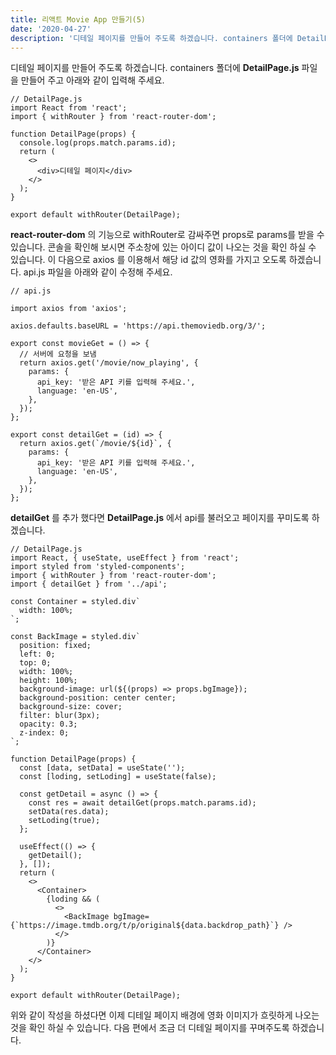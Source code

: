 ```yaml
---
title: 리액트 Movie App 만들기(5)
date: '2020-04-27'
description: '디테일 페이지를 만들어 주도록 하겠습니다. containers 폴더에 DetailPage.js 파일을 만들어 주고 아래와 같이 입력해 주세요.'
---
```


디테일 페이지를 만들어 주도록 하겠습니다. containers 폴더에 **DetailPage.js** 파일을 만들어 주고 아래와 같이 입력해 주세요.

```
// DetailPage.js
import React from 'react';
import { withRouter } from 'react-router-dom';

function DetailPage(props) {
  console.log(props.match.params.id);
  return (
    <>
      <div>디테일 페이지</div>
    </>
  );
}

export default withRouter(DetailPage);
```

**react-router-dom** 의 기능으로 withRouter로 감싸주면 props로 params를 받을 수 있습니다. 콘솔을 확인해 보시면 주소창에 있는 아이디 값이 나오는 것을 확인 하실 수 있습니다. 이 다음으로 axios 를 이용해서 해당 id 값의 영화를 가지고 오도록 하겠습니다. api.js 파일을 아래와 같이 수정해 주세요.

```
// api.js

import axios from 'axios';

axios.defaults.baseURL = 'https://api.themoviedb.org/3/';

export const movieGet = () => {
  // 서버에 요청을 보냄
  return axios.get('/movie/now_playing', {
    params: {
      api_key: '받은 API 키를 입력해 주세요.',
      language: 'en-US',
    },
  });
};

export const detailGet = (id) => {
  return axios.get(`/movie/${id}`, {
    params: {
      api_key: '받은 API 키를 입력해 주세요.',
      language: 'en-US',
    },
  });
};

```

**detailGet** 를 추가 했다면 **DetailPage.js** 에서 api를 불러오고 페이지를 꾸미도록 하겠습니다.

```
// DetailPage.js
import React, { useState, useEffect } from 'react';
import styled from 'styled-components';
import { withRouter } from 'react-router-dom';
import { detailGet } from '../api';

const Container = styled.div`
  width: 100%;
`;

const BackImage = styled.div`
  position: fixed;
  left: 0;
  top: 0;
  width: 100%;
  height: 100%;
  background-image: url(${(props) => props.bgImage});
  background-position: center center;
  background-size: cover;
  filter: blur(3px);
  opacity: 0.3;
  z-index: 0;
`;

function DetailPage(props) {
  const [data, setData] = useState('');
  const [loding, setLoding] = useState(false);

  const getDetail = async () => {
    const res = await detailGet(props.match.params.id);
    setData(res.data);
    setLoding(true);
  };

  useEffect(() => {
    getDetail();
  }, []);
  return (
    <>
      <Container>
        {loding && (
          <>
            <BackImage bgImage={`https://image.tmdb.org/t/p/original${data.backdrop_path}`} />
          </>
        )}
      </Container>
    </>
  );
}

export default withRouter(DetailPage);

```

위와 같이 작성을 하셨다면 이제 디테일 페이지 배경에 영화 이미지가 흐릿하게 나오는 것을 확인 하실 수 있습니다. 다음 편에서 조금 더 디테일 페이지를 꾸며주도록 하겠습니다.
